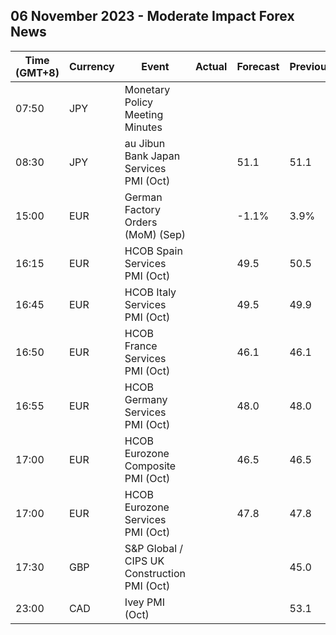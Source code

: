## 06 November 2023 - Moderate Impact Forex News

| Time (GMT+8) | Currency | Event | Actual | Forecast | Previous |
|------|----------|-------|--------|----------|----------|
| 07:50 | JPY | Monetary Policy Meeting Minutes |  |  |  |
| 08:30 | JPY | au Jibun Bank Japan Services PMI (Oct) |  | 51.1 | 51.1 |
| 15:00 | EUR | German Factory Orders (MoM) (Sep) |  | -1.1% | 3.9% |
| 16:15 | EUR | HCOB Spain Services PMI (Oct) |  | 49.5 | 50.5 |
| 16:45 | EUR | HCOB Italy Services PMI (Oct) |  | 49.5 | 49.9 |
| 16:50 | EUR | HCOB France Services PMI (Oct) |  | 46.1 | 46.1 |
| 16:55 | EUR | HCOB Germany Services PMI (Oct) |  | 48.0 | 48.0 |
| 17:00 | EUR | HCOB Eurozone Composite PMI (Oct) |  | 46.5 | 46.5 |
| 17:00 | EUR | HCOB Eurozone Services PMI (Oct) |  | 47.8 | 47.8 |
| 17:30 | GBP | S&P Global / CIPS UK Construction PMI (Oct) |  |  | 45.0 |
| 23:00 | CAD | Ivey PMI (Oct) |  |  | 53.1 |
